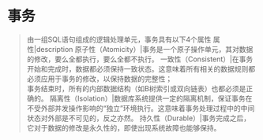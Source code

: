 # 事务
> 由一组SQL语句组成的逻辑处理单元，事务具有以下4个属性
属性|description
原子性（Atomicity）|事务是一个原子操作单元，其对数据的修改，要么全都执行，要么全都不执行。
一致性（Consistent）|在事务开始和完成时，数据都必须保持一致状态。这意味着所有相关的数据规则都必须应用于事务的修改，以保持数据的完整性；<br>事务结束时，所有的内部数据结构（如B树索引或双向链表）也都必须是正确的。
隔离性（Isolation）|数据库系统提供一定的隔离机制，保证事务在不受外部并发操作影响的“独立”环境执行。这意味着事务处理过程中的中间状态对外部是不可见的，反之亦然。
持久性（Durable）|事务完成之后，它对于数据的修改是永久性的，即使出现系统故障也能够保持。

